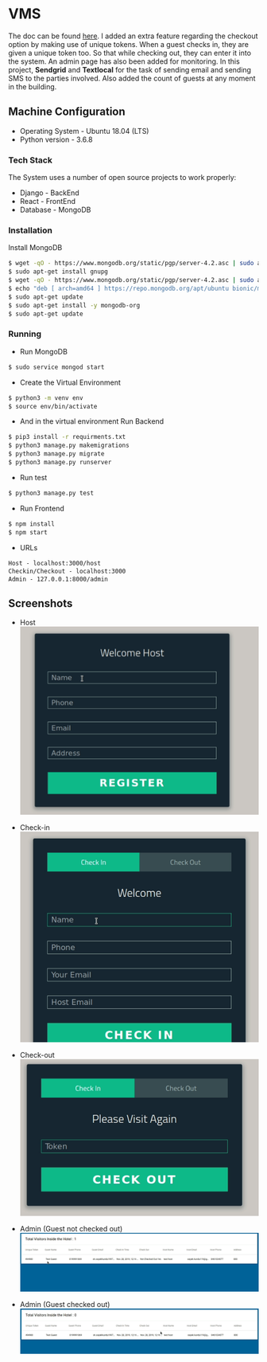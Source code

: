 # VMS

The doc can be found [here](https://summergeeks.in/static/assignments/summergeeks%202020%20-%20SDE%20Assignment.pdf). I added an extra feature regarding the checkout option by making use of unique tokens. When a guest checks in, they are given a unique token too. So that while checking out, they can enter it into the system. An admin page has also been added for monitoring. In this project, **Sendgrid** and **Textlocal** for the task of sending email and sending SMS to the parties involved. Also added the count of guests at any moment in the building.

## Machine Configuration

* Operating System - Ubuntu 18.04 (LTS)
* Python version - 3.6.8

### Tech Stack

The System uses a number of open source projects to work properly:

* Django - BackEnd
* React - FrontEnd
* Database - MongoDB

### Installation

Install MongoDB

```sh
$ wget -qO - https://www.mongodb.org/static/pgp/server-4.2.asc | sudo apt-key add -
$ sudo apt-get install gnupg
$ wget -qO - https://www.mongodb.org/static/pgp/server-4.2.asc | sudo apt-key add -
$ echo "deb [ arch=amd64 ] https://repo.mongodb.org/apt/ubuntu bionic/mongodb-org/4.2 multiverse" | sudo tee /etc/apt/sources.list.d/mongodb-org-4.2.list
$ sudo apt-get update
$ sudo apt-get install -y mongodb-org
$ sudo apt-get update
```

### Running

* Run MongoDB
```sh
$ sudo service mongod start
```

* Create the Virtual Environment
```sh
$ python3 -m venv env
$ source env/bin/activate
```

* And in the virtual environment Run Backend
```sh
$ pip3 install -r requirments.txt
$ python3 manage.py makemigrations
$ python3 manage.py migrate
$ python3 manage.py runserver
```

* Run test
```sh
$ python3 manage.py test
```

* Run Frontend
```sh
$ npm install
$ npm start
```

* URLs
```
Host - localhost:3000/host
Checkin/Checkout - localhost:3000
Admin - 127.0.0.1:8000/admin
```

## Screenshots

* Host
![Host](screenshots/host.png)

* Check-in
![Check-in](screenshots/checkin.png)

* Check-out
![Check-out](screenshots/checkout.png)

* Admin (Guest not checked out)
![Admin not checked out](screenshots/admin-not_checked_out.png)

* Admin (Guest checked out)
![Admin checked out](screenshots/admin-checked_out.png)
